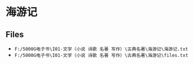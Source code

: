 # 海游记

## Files

- `F:/5000G电子书\I01-文学（小说 诗歌 名著 写作）\古典名著\海游记\海游记.txt`
- `F:/5000G电子书\I01-文学（小说 诗歌 名著 写作）\古典名著\海游记\files.txt`

